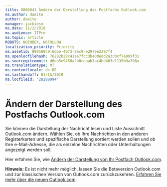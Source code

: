 ```yaml
---
title: 8000041 Ändern der Darstellung des Postfachs Outlook.com
ms.author: daeite
author: daeite
manager: jackiesm
ms.date: 11/2/2018
ms.audience: ITPro
ms.topic: article
ROBOTS: NOINDEX, NOFOLLOW
localization_priority: Priority
ms.assetid: 089589c9-6d5e-4073-8ec9-e297ee2397f4
ms.openlocfilehash: 76282b29c41ae7fcc3b40dedd2a3c0cf7e899f31
ms.sourcegitcommit: d6ea5e9458a2b8ceaab3ac4bd483e1130b9a398a
ms.translationtype: MT
ms.contentlocale: de-DE
ms.lasthandoff: 01/15/2019
ms.locfileid: "28288994"
---
```

# <a name="change-the-look-of-your-outlookcom-mailbox"></a>Ändern der Darstellung des Postfachs Outlook.com

Sie können die Darstellung der Nachricht lesen und Liste Ausschnitt Outlook.com ändern. Wählen Sie, ob Ihre Nachrichten in den anderen Registerkarten und spezifische Darstellung sortiert werden sollen und ob Ihre e-Mail-Adresse, die als einzelne Nachrichten oder Unterhaltungen angezeigt werden soll.
  
Hier erfahren Sie, wie [Ändern der Darstellung von Ihr Postfach Outlook.com](https://go.microsoft.com/fwlink/p/?linkid=2001401&amp;clcid=0x409).
  
 **Hinweis:** Es ist nicht mehr möglich, lassen Sie die Betaversion Outlook.com und zur klassischen Version von Outlook.com zurückzukehren. [Erfahren Sie mehr über die neuen Outlook.com](https://go.microsoft.com/fwlink/p/?linkid=874356).
  

